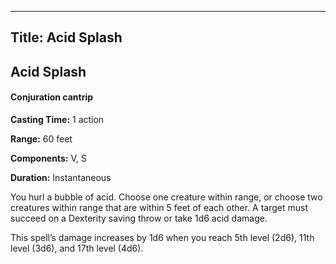 -------------------------
Title: Acid Splash
-------------------------

## Acid Splash

#### Conjuration cantrip


**Casting Time:** 1 action 

**Range:** 60 feet 

**Components:** V, S 

**Duration:** Instantaneous


You hurl a bubble of acid. Choose one creature within range, or choose
two creatures within range that are within 5 feet of each other. A
target must succeed on a Dexterity saving throw or take 1d6 acid damage.

This spell’s damage increases by 1d6 when you reach 5th level (2d6),
11th level (3d6), and 17th level (4d6).


